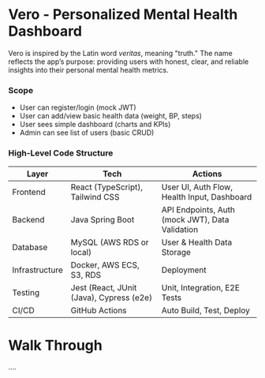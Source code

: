 # Vero - Personalized Mental Health Dashboard
Vero is inspired by the Latin word *veritas*, meaning "truth."
The name reflects the app’s purpose: providing users with honest, clear, and reliable insights into their personal mental health metrics.

### Scope
- User can register/login (mock JWT)
- User can add/view basic health data (weight, BP, steps)
- User sees simple dashboard (charts and KPIs)
- Admin can see list of users (basic CRUD)

### High-Level Code Structure
| Layer | Tech | Actions |
| -------- | ------- | -------- |
| Frontend | React (TypeScript), Tailwind CSS | User UI, Auth Flow, Health Input, Dashboard |
| Backend | Java Spring Boot | API Endpoints, Auth (mock JWT), Data Validation |
| Database | MySQL (AWS RDS or local) | User & Health Data Storage |
| Infrastructure | Docker, AWS ECS, S3, RDS | Deployment |
| Testing | Jest (React, JUnit (Java), Cypress (e2e) | Unit, Integration, E2E Tests |
| CI/CD | GitHub Actions | Auto Build, Test, Deploy |

# Walk Through
....
